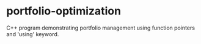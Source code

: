 # portfolio-optimization
C++ program demonstrating portfolio management using function pointers and 'using' keyword.
